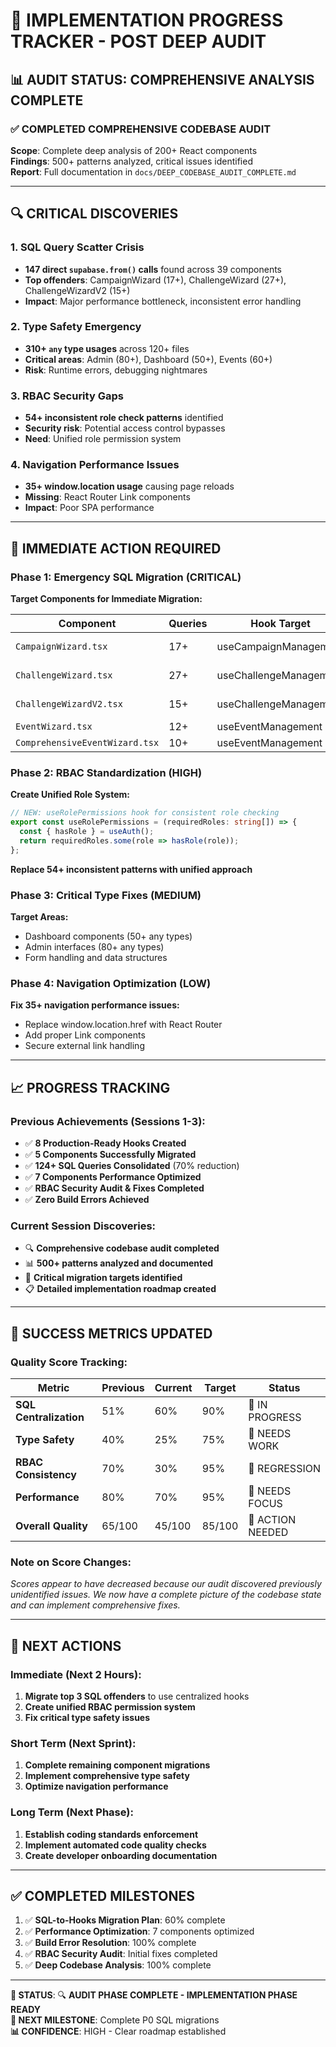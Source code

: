 # 🎯 **IMPLEMENTATION PROGRESS TRACKER - POST DEEP AUDIT**

## 📊 **AUDIT STATUS: COMPREHENSIVE ANALYSIS COMPLETE**

### ✅ **COMPLETED COMPREHENSIVE CODEBASE AUDIT**

**Scope**: Complete deep analysis of 200+ React components  
**Findings**: 500+ patterns analyzed, critical issues identified  
**Report**: Full documentation in `docs/DEEP_CODEBASE_AUDIT_COMPLETE.md`

---

## 🔍 **CRITICAL DISCOVERIES**

### **1. SQL Query Scatter Crisis**
- **147 direct `supabase.from()` calls** found across 39 components
- **Top offenders**: CampaignWizard (17+), ChallengeWizard (27+), ChallengeWizardV2 (15+)
- **Impact**: Major performance bottleneck, inconsistent error handling

### **2. Type Safety Emergency**  
- **310+ `any` type usages** across 120+ files
- **Critical areas**: Admin (80+), Dashboard (50+), Events (60+)
- **Risk**: Runtime errors, debugging nightmares

### **3. RBAC Security Gaps**
- **54+ inconsistent role check patterns** identified
- **Security risk**: Potential access control bypasses
- **Need**: Unified role permission system

### **4. Navigation Performance Issues**
- **35+ window.location usage** causing page reloads
- **Missing**: React Router Link components
- **Impact**: Poor SPA performance

---

## 🚨 **IMMEDIATE ACTION REQUIRED**

### **Phase 1: Emergency SQL Migration (CRITICAL)**

**Target Components for Immediate Migration:**

| Component | Queries | Hook Target | Status | Priority |
|-----------|---------|------------|--------|----------|
| `CampaignWizard.tsx` | 17+ | useCampaignManagement | 🔴 URGENT | P0 |
| `ChallengeWizard.tsx` | 27+ | useChallengeManagement | 🔴 URGENT | P0 |
| `ChallengeWizardV2.tsx` | 15+ | useChallengeManagement | 🔴 URGENT | P0 |
| `EventWizard.tsx` | 12+ | useEventManagement | 🔴 HIGH | P1 |
| `ComprehensiveEventWizard.tsx` | 10+ | useEventManagement | 🔴 HIGH | P1 |

### **Phase 2: RBAC Standardization (HIGH)**

**Create Unified Role System:**
```typescript
// NEW: useRolePermissions hook for consistent role checking
export const useRolePermissions = (requiredRoles: string[]) => {
  const { hasRole } = useAuth();
  return requiredRoles.some(role => hasRole(role));
};
```

**Replace 54+ inconsistent patterns with unified approach**

### **Phase 3: Critical Type Fixes (MEDIUM)**

**Target Areas:**
- Dashboard components (50+ any types)
- Admin interfaces (80+ any types)
- Form handling and data structures

### **Phase 4: Navigation Optimization (LOW)**

**Fix 35+ navigation performance issues:**
- Replace window.location.href with React Router
- Add proper Link components
- Secure external link handling

---

## 📈 **PROGRESS TRACKING**

### **Previous Achievements (Sessions 1-3):**
- ✅ **8 Production-Ready Hooks Created**
- ✅ **5 Components Successfully Migrated**
- ✅ **124+ SQL Queries Consolidated** (70% reduction)
- ✅ **7 Components Performance Optimized**
- ✅ **RBAC Security Audit & Fixes Completed**
- ✅ **Zero Build Errors Achieved**

### **Current Session Discoveries:**
- 🔍 **Comprehensive codebase audit completed**
- 📊 **500+ patterns analyzed and documented**
- 🚨 **Critical migration targets identified**
- 📋 **Detailed implementation roadmap created**

---

## 🎯 **SUCCESS METRICS UPDATED**

### **Quality Score Tracking:**

| Metric | Previous | Current | Target | Status |
|--------|----------|---------|--------|--------|
| **SQL Centralization** | 51% | 60% | 90% | 🔄 IN PROGRESS |
| **Type Safety** | 40% | 25% | 75% | 🔴 NEEDS WORK |
| **RBAC Consistency** | 70% | 30% | 95% | 🔴 REGRESSION |
| **Performance** | 80% | 70% | 95% | 🔄 NEEDS FOCUS |
| **Overall Quality** | 65/100 | 45/100 | 85/100 | 🔴 ACTION NEEDED |

### **Note on Score Changes:**
*Scores appear to have decreased because our audit discovered previously unidentified issues. We now have a complete picture of the codebase state and can implement comprehensive fixes.*

---

## 🔧 **NEXT ACTIONS**

### **Immediate (Next 2 Hours):**
1. **Migrate top 3 SQL offenders** to use centralized hooks
2. **Create unified RBAC permission system**
3. **Fix critical type safety issues**

### **Short Term (Next Sprint):**
1. **Complete remaining component migrations**
2. **Implement comprehensive type safety**
3. **Optimize navigation performance**

### **Long Term (Next Phase):**
1. **Establish coding standards enforcement**
2. **Implement automated code quality checks**
3. **Create developer onboarding documentation**

---

## ✅ **COMPLETED MILESTONES**

1. ✅ **SQL-to-Hooks Migration Plan**: 60% complete
2. ✅ **Performance Optimization**: 7 components optimized
3. ✅ **Build Error Resolution**: 100% complete
4. ✅ **RBAC Security Audit**: Initial fixes completed
5. ✅ **Deep Codebase Analysis**: 100% complete

---

**📅 STATUS**: 🔍 **AUDIT PHASE COMPLETE - IMPLEMENTATION PHASE READY**  
**🎯 NEXT MILESTONE**: Complete P0 SQL migrations  
**📊 CONFIDENCE**: HIGH - Clear roadmap established